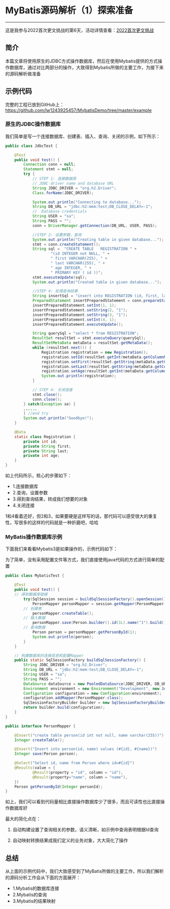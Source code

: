 # MyBatis源码解析（1）探索准备
***
这是我参与2022首次更文挑战的第6天，活动详情查看：[2022首次更文挑战](https://juejin.cn/post/7052884569032392740)

## 简介
本篇文章将使用原生的JDBC方式操作数据库，然后在使用Mybatis提供的方式操作数据库，通过对比两部分的操作，大致得到Mybatis所做的主要工作，为接下来的源码解析做准备

## 示例代码
完整的工程已放到GitHub上：https://github.com/lw1243925457/MybatisDemo/tree/master/example

### 原生的JDBC操作数据库
我们简单是写一个连接数据库、创建表、插入、查询、关闭的示例，如下所示：

```java
public class JdbcTest {

    @Test
    public void test() {
        Connection conn = null;
        Statement stmt = null;
        try {
            // STEP 1: 连接数据库
            // JDBC driver name and database URL
            String JDBC_DRIVER = "org.h2.Driver";
            Class.forName(JDBC_DRIVER);

            System.out.println("Connecting to database...");
            String DB_URL = "jdbc:h2:mem:test;DB_CLOSE_DELAY=-1";
            //  Database credentials
            String USER = "sa";
            String PASS = "";
            conn = DriverManager.getConnection(DB_URL, USER, PASS);

            //STEP 2: 设置参数，查询
            System.out.println("Creating table in given database...");
            stmt = conn.createStatement();
            String sql =  "CREATE TABLE   REGISTRATION " +
                    "(id INTEGER not NULL, " +
                    " first VARCHAR(255), " +
                    " last VARCHAR(255), " +
                    " age INTEGER, " +
                    " PRIMARY KEY ( id ))";
            stmt.executeUpdate(sql);
            System.out.println("Created table in given database...");

            //STEP 4: 处理查询结果
            String insertSql = "insert into REGISTRATION (id, first, last, age) values (?, ?, ?, ?)";
            PreparedStatement insertPreparedStatement = conn.prepareStatement(insertSql);
            insertPreparedStatement.setInt(1, 1);
            insertPreparedStatement.setString(2, "1");
            insertPreparedStatement.setString(3, "1");
            insertPreparedStatement.setInt(4, 1);
            insertPreparedStatement.executeUpdate();

            String querySql = "select * from REGISTRATION";
            ResultSet resultSet = stmt.executeQuery(querySql);
            ResultSetMetaData metaData = resultSet.getMetaData();
            while (resultSet.next()) {
                Registration registration = new Registration();
                registration.setId(resultSet.getInt(metaData.getColumnName(1)));
                registration.setFirst(resultSet.getString(metaData.getColumnName(2)));
                registration.setLast(resultSet.getString(metaData.getColumnName(3)));
                registration.setAge(resultSet.getInt(metaData.getColumnName(4)));
                System.out.println(registration);
            }

            // STEP 4: 关闭连接
            stmt.close();
            conn.close();
        } catch(Exception se) {
	    ......
        } //end try
        System.out.println("Goodbye!");
    }

    @Data
    static class Registration {
        private int id;
        private String first;
        private String last;
        private int age;
    }
}
```

如上代码所示，核心的步骤如下：

- 1.连接数据库
- 2.查询，设置参数
- 3.得到查询结果，转成我们想要的对象
- 4.关闭连接

1和4看着还好，但2和3，如果要硬是这样写的话，那代码可以感受很大的重复性，写很多的这样的代码就是一种折磨吧，哈哈

### MyBatis操作数据库示例
下面我们来看看Mybatis3是如果操作的，示例代码如下：

为了简单，没有采用配置文件等方式，我们直接使用java代码的方式进行简单的配置

```java
public class MybatisTest {

    @Test
    public void test() {
	// 得到数据库链接
        try(SqlSession session = buildSqlSessionFactory().openSession()) {
            PersonMapper personMapper = session.getMapper(PersonMapper.class);
	    // 创建表
            personMapper.createTable();
	    // 插入数据
            personMapper.save(Person.builder().id(1L).name("1").build());
	    // 查询数据
            Person person = personMapper.getPersonById(1);
            System.out.println(person);
        }
    }

    // 构建数据库的连接信息和配置Mapper
    public static SqlSessionFactory buildSqlSessionFactory() {
        String JDBC_DRIVER = "org.h2.Driver";
        String DB_URL = "jdbc:h2:mem:test;DB_CLOSE_DELAY=-1";
        String USER = "sa";
        String PASS = "";
        DataSource dataSource = new PooledDataSource(JDBC_DRIVER, DB_URL, USER, PASS);
        Environment environment = new Environment("Development", new JdbcTransactionFactory(), dataSource);
        Configuration configuration = new Configuration(environment);
        configuration.addMapper(PersonMapper.class);
        SqlSessionFactoryBuilder builder = new SqlSessionFactoryBuilder();
        return builder.build(configuration);
    }
}

public interface PersonMapper {

    @Insert("create table person(id int not null, name varchar(255))")
    Integer createTable();

    @Insert("Insert into person(id, name) values (#{id}, #{name})")
    Integer save(Person person);

    @Select("Select id, name from Person where id=#{id}")
    @Results(value = {
            @Result(property = "id", column = "id"),
            @Result(property="name", column = "name"),
    })
    Person getPersonById(Integer personId);
}
```

如上，我们可以看到代码量相比直接操作数据库少了很多，而且可读性也比直接操作数据库好

最大的简化点在：

1. 自动构建设置了查询相关的参数，语义清晰，如示例中查询表明根据Id查询

2. 自动映射转换结果成我们定义的业务对象，大大简化了操作

## 总结
从上面的示例代码中，我们大致感受到了MyBatis所做的主要工作，所以我们解析的源码分析工作会从下面的方面展开：

- 1.Mybatis的数据库连接
- 2.Mybatis的查询
- 3.Mybatis的结果映射
